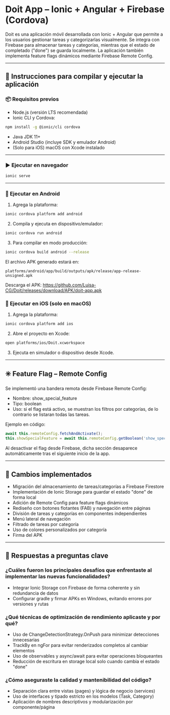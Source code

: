 # Doit App – Ionic + Angular + Firebase (Cordova)

Doit es una aplicación móvil desarrollada con Ionic + Angular que permite a los usuarios gestionar tareas y categorizarlas visualmente. Se integra con Firebase para almacenar tareas y categorías, mientras que el estado de completado ("done") se guarda localmente. La aplicación también implementa feature flags dinámicos mediante Firebase Remote Config.

---

## 🚀 Instrucciones para compilar y ejecutar la aplicación

### 📦 Requisitos previos

- Node.js (versión LTS recomendada)
- Ionic CLI y Cordova:

```bash
npm install -g @ionic/cli cordova
```

- Java JDK 11+
- Android Studio (incluye SDK y emulador Android)
- (Solo para iOS) macOS con Xcode instalado

---

### ▶️ Ejecutar en navegador

```bash
ionic serve
```

---

### 📱 Ejecutar en Android

1. Agrega la plataforma:

```bash
ionic cordova platform add android
```

2. Compila y ejecuta en dispositivo/emulador:

```bash
ionic cordova run android
```

3. Para compilar en modo producción:

```bash
ionic cordova build android --release
```

El archivo APK generado estará en:

```
platforms/android/app/build/outputs/apk/release/app-release-unsigned.apk
```
Descarga el APK: https://github.com/Luisa-CG/Doit/releases/download/APK/doit-app.apk

### 🍏 Ejecutar en iOS (solo en macOS)

1. Agrega la plataforma:

```bash
ionic cordova platform add ios
```

2. Abre el proyecto en Xcode:

```bash
open platforms/ios/Doit.xcworkspace
```

3. Ejecuta en simulador o dispositivo desde Xcode.

---

## ✳️ Feature Flag – Remote Config

Se implementó una bandera remota desde Firebase Remote Config:

- Nombre: show_special_feature
- Tipo: boolean
- Uso: si el flag está activo, se muestran los filtros por categorías, de lo contrario se listaran todas las tareas.

Ejemplo en código:

```ts
await this.remoteConfig.fetchAndActivate();
this.showSpecialFeature = await this.remoteConfig.getBoolean('show_special_feature');
```

Al desactivar el flag desde Firebase, dicha sección desaparece automáticamente tras el siguiente inicio de la app.

---

## 🔄 Cambios implementados

- Migración del almacenamiento de tareas/categorías a Firebase Firestore
- Implementación de Ionic Storage para guardar el estado "done" de forma local
- Adición de Remote Config para feature flags dinámicos
- Rediseño con botones flotantes (FAB) y navegación entre páginas
- División de tareas y categorías en componentes independientes
- Menú lateral de navegación
- Filtrado de tareas por categoría
- Uso de colores personalizados por categoría
- Firma del APK

---

## 🧠 Respuestas a preguntas clave

### ¿Cuáles fueron los principales desafíos que enfrentaste al implementar las nuevas funcionalidades?

- Integrar Ionic Storage con Firebase de forma coherente y sin redundancia de datos
- Configurar gradle y firmar APKs en Windows, evitando errores por versiones y rutas

### ¿Qué técnicas de optimización de rendimiento aplicaste y por qué?

- Uso de ChangeDetectionStrategy.OnPush para minimizar detecciones innecesarias
- TrackBy en ngFor para evitar renderizados completos al cambiar elementos
- Uso de observables y async/await para evitar operaciones bloqueantes
- Reducción de escritura en storage local solo cuando cambia el estado "done"

### ¿Cómo aseguraste la calidad y mantenibilidad del código?

- Separación clara entre vistas (pages) y lógica de negocio (services)
- Uso de interfaces y tipado estricto en los modelos (Task, Category)
- Aplicación de nombres descriptivos y modularización por componente/página
